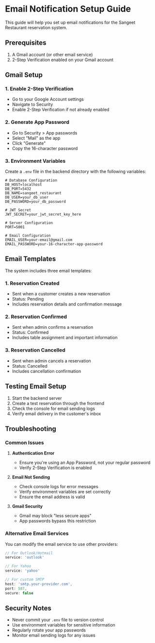 # Email Notification Setup Guide

This guide will help you set up email notifications for the Sangeet Restaurant reservation system.

## Prerequisites

1. A Gmail account (or other email service)
2. 2-Step Verification enabled on your Gmail account

## Gmail Setup

### 1. Enable 2-Step Verification
- Go to your Google Account settings
- Navigate to Security
- Enable 2-Step Verification if not already enabled

### 2. Generate App Password
- Go to Security > App passwords
- Select "Mail" as the app
- Click "Generate"
- Copy the 16-character password

### 3. Environment Variables

Create a `.env` file in the backend directory with the following variables:

```env
# Database Configuration
DB_HOST=localhost
DB_PORT=5432
DB_NAME=sangeet_restaurant
DB_USER=your_db_user
DB_PASSWORD=your_db_password

# JWT Secret
JWT_SECRET=your_jwt_secret_key_here

# Server Configuration
PORT=5001

# Email Configuration
EMAIL_USER=your-email@gmail.com
EMAIL_PASSWORD=your-16-character-app-password
```

## Email Templates

The system includes three email templates:

### 1. Reservation Created
- Sent when a customer creates a new reservation
- Status: Pending
- Includes reservation details and confirmation message

### 2. Reservation Confirmed
- Sent when admin confirms a reservation
- Status: Confirmed
- Includes table assignment and important information

### 3. Reservation Cancelled
- Sent when admin cancels a reservation
- Status: Cancelled
- Includes cancellation confirmation

## Testing Email Setup

1. Start the backend server
2. Create a test reservation through the frontend
3. Check the console for email sending logs
4. Verify email delivery in the customer's inbox

## Troubleshooting

### Common Issues

1. **Authentication Error**
   - Ensure you're using an App Password, not your regular password
   - Verify 2-Step Verification is enabled

2. **Email Not Sending**
   - Check console logs for error messages
   - Verify environment variables are set correctly
   - Ensure the email address is valid

3. **Gmail Security**
   - Gmail may block "less secure apps"
   - App passwords bypass this restriction

### Alternative Email Services

You can modify the email service to use other providers:

```javascript
// For Outlook/Hotmail
service: 'outlook'

// For Yahoo
service: 'yahoo'

// For custom SMTP
host: 'smtp.your-provider.com',
port: 587,
secure: false
```

## Security Notes

- Never commit your `.env` file to version control
- Use environment variables for sensitive information
- Regularly rotate your app passwords
- Monitor email sending logs for any issues
